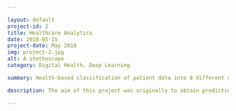 ```yaml
---

layout: default
project-id: 2
title: Healthcare Analytics
date: 2018-05-15
project-date: May 2018
img: project-2.jpg
alt: A stethoscope
category: Digital Health, Deep Learning

summary: Health-based classification of patient data into 8 different classes with a real-time diagnostic accuracy of 99.7%.

description: The aim of this project was originally to obtain predictions on medical diagnoses noted by professionals to make their job easier. However, while gathering data for this project from the hospital, we encountered an issue - all the patient data for the past 30 years was handwritten. This predicament led us to a different research direction, namely digitising all that data using machine learning algorithms. <br /> <br /> The classification model notes out-of-range test values and makes a prediction based on these analyses to help the doctor diagnose appropriately. The model was built in PyTorch and used a convolutional neural network (CNN) architecture to create health-based classification using exploratory data analysis techniques like Principal Component Analysis (PCA) and t-distributed Stochastic Neighbour Embedding (t-SNE). The training dataset comprising the expression levels of 77 proteins measured in the cerebral cortex of mice was grouped into 8 classes. We used optical character recognition (OCR) to digitise the physical files.

---
```

